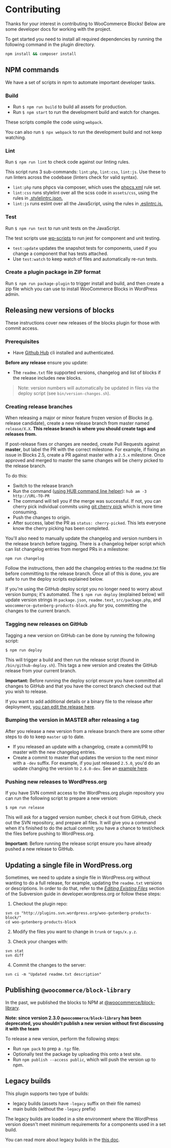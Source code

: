 # Contributing

Thanks for your interest in contributing to WooCommerce Blocks! Below are some developer docs for working with the project.

To get started you need to install all required dependencies by running the following command in the plugin directory.

```bash
npm install && composer install
```

## NPM commands

We have a set of scripts in npm to automate important developer tasks.

### Build

-   Run `$ npm run build` to build all assets for production.
-   Run `$ npm start` to run the development build and watch for changes.

These scripts compile the code using `webpack`.

You can also run `$ npx webpack` to run the development build and not keep watching.

### Lint

Run `$ npm run lint` to check code against our linting rules.

This script runs 3 sub-commands: `lint:php`, `lint:css`, `lint:js`. Use these to run linters across the codebase (linters check for valid syntax).

-   `lint:php` runs phpcs via composer, which uses the [phpcs.xml](https://github.com/woocommerce/woocommerce-gutenberg-products-block/blob/master/phpcs.xml) rule set.
-   `lint:css` runs stylelint over all the scss code in `assets/css`, using the rules in [.stylelintrc.json.](https://github.com/woocommerce/woocommerce-gutenberg-products-block/blob/master/.stylelintrc.json)
-   `lint:js` runs eslint over all the JavaScript, using the rules in [.eslintrc.js.](https://github.com/woocommerce/woocommerce-gutenberg-products-block/blob/master/.eslintrc.js)

### Test

Run `$ npm run test` to run unit tests on the JavaScript.

The test scripts use [wp-scripts](https://github.com/WordPress/gutenberg/tree/master/packages/scripts) to run jest for component and unit testing.

-   `test:update` updates the snapshot tests for components, used if you change a component that has tests attached.
-   Use `test:watch` to keep watch of files and automatically re-run tests.

### Create a plugin package in ZIP format

Run `$ npm run package-plugin` to trigger install and build, and then create a zip file which you can use to install WooCommerce Blocks in WordPress admin.

## Releasing new versions of blocks

These instructions cover new releases of the blocks plugin for those with commit access.

### Prerequisites

-   Have [Github Hub](https://github.com/github/hub) cli installed and authenticated.

**Before any release** ensure you update:

-   The `readme.txt` file supported versions, changelog and list of blocks if the release includes new blocks.

> Note: version numbers will automatically be updated in files via the deploy script (see `bin/version-changes.sh`).

### Creating release branches

When releasing a major or minor feature frozen version of Blocks (e.g. release candidate), create a new release branch from master named `release/X.X`. **This release branch is where you should create tags and releases from.**

If post-release fixes or changes are needed, create Pull Requests against **master**, but label the PR with the correct milestone. For example, if fixing an issue in Blocks 2.5, create a PR against master with a `2.5.x` milestone. Once approved and merged to master the same changes will be cherry picked to the release branch.

To do this:

-   Switch to the release branch
-   Run the command ([using HUB command line helper](https://hub.github.com/hub-am.1.html)): `hub am -3 http://URL-TO-PR`
-   The command will tell you if the merge was successful. If not, you can cherry pick individual commits using [git cherry pick](https://git-scm.com/docs/git-cherry-pick) which is more time consuming.
-   Push the changes to origin.
-   After success, label the PR as `status: cherry-picked`. This lets everyone know the cherry picking has been completed.

You'll also need to manually update the changelog and version numbers in the release branch before tagging. There is a changelog helper script which can list changelog entries from merged PRs in a milestone:

`npm run changelog`

Follow the instructions, then add the changelog entries to the readme.txt file before committing to the release branch. Once all of this is done, you are safe to run the deploy scripts explained below.

If you're using the GitHub deploy script you no longer need to worry about version bumps; it's automated. The `$ npm run deploy` (explained below) will update version strings in `package.json`, `readme.text`, `src/package.php`, and `woocommerce-gutenberg-products-block.php` for you, committing the changes to the current branch.

### Tagging new releases on GitHub

Tagging a new version on GitHub can be done by running the following script:

```shell
$ npm run deploy
```

This will trigger a build and then run the release script (found in `/bin/github-deploy.sh`). This tags a new version and creates the GitHub release from your current branch.

**Important:** Before running the deploy script ensure you have committed all changes to GitHub and that you have the correct branch checked out that you wish to release.

If you want to add additional details or a binary file to the release after deployment, [you can edit the release here](https://github.com/woocommerce/woocommerce-gutenberg-products-block/releases).

### Bumping the version in MASTER after releasing a tag

After you release a new version from a release branch there are some other steps to do to keep `master` up to date.

-   If you released an update with a changelog, create a commit/PR to master with the new changelog entries.
-   Create a commit to master that updates the version to the next minor with a `-dev` suffix. For example, if you just released `2.5.0`, you'd do an update changing the version to `2.6.0-dev`. See an [example here](https://github.com/woocommerce/woocommerce-gutenberg-products-block/commit/e27f053e7be0bf7c1d376f5bdb9d9999190ce158).

### Pushing new releases to WordPress.org

If you have SVN commit access to the WordPress.org plugin repository you can run the following script to prepare a new version:

```shell
$ npm run release
```

This will ask for a tagged version number, check it out from GitHub, check out the SVN repository, and prepare all files. It will give you a command when it's finished to do the actual commit; you have a chance to test/check the files before pushing to WordPress.org.

**Important:** Before running the release script ensure you have already pushed a new release to GitHub.

## Updating a single file in WordPress.org

Sometimes, we need to update a single file in WordPress.org without wanting to do a full release, for example, updating the `readme.txt` versions or descriptions. In order to do that, refer to the _[Editing Existing Files](https://developer.wordpress.org/plugins/wordpress-org/how-to-use-subversion/#editing-existing-files)_ section of the Subversion guide in developer.wordpress.org or follow these steps:

1. Checkout the plugin repo:

```
svn co "http://plugins.svn.wordpress.org/woo-gutenberg-products-block/"
cd woo-gutenberg-products-block
```

2. Modify the files you want to change in `trunk` or `tags/x.y.z`.

3. Check your changes with:

```
svn stat
svn diff
```

4. Commit the changes to the server:

```
svn ci -m "Updated readme.txt description"
```

## Publishing `@woocommerce/block-library`

In the past, we published the blocks to NPM at [@woocommerce/block-library](https://www.npmjs.com/package/@woocommerce/block-library).

**Note: since version 2.3.0 `@woocommerce/block-library` has been deprecated, you shouldn't publish a new version without first discussing it with the team**

To release a new version, perform the following steps:

-   Run `npm pack` to prep a `.tgz` file.
-   Optionally test the package by uploading this onto a test site.
-   Run `npm publish --access public`, which will push the version up to npm.

## Legacy builds

This plugin supports two type of builds:

-   legacy builds (assets have `-legacy` suffix on their file names)
-   main builds (without the `-legacy` prefix)

The legacy builds are loaded in a site environment where the WordPress version doesn't meet minimum requirements for a components used in a set build.

You can read more about legacy builds in the [this doc](./assets/js/legacy/README.md).
